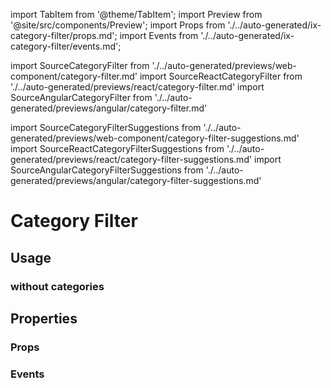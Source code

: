 <!--
SPDX-FileCopyrightText: 2022 Siemens AG

SPDX-License-Identifier: MIT
-->

import TabItem from '@theme/TabItem';
import Preview from '@site/src/components/Preview';
import Props from './../auto-generated/ix-category-filter/props.md';
import Events from './../auto-generated/ix-category-filter/events.md';

import SourceCategoryFilter from './../auto-generated/previews/web-component/category-filter.md'
import SourceReactCategoryFilter from './../auto-generated/previews/react/category-filter.md'
import SourceAngularCategoryFilter from './../auto-generated/previews/angular/category-filter.md'

import SourceCategoryFilterSuggestions from './../auto-generated/previews/web-component/category-filter-suggestions.md'
import SourceReactCategoryFilterSuggestions from './../auto-generated/previews/react/category-filter-suggestions.md'
import SourceAngularCategoryFilterSuggestions from './../auto-generated/previews/angular/category-filter-suggestions.md'

# Category Filter

## Usage

<Preview name="category-filter" height="12rem">
  <TabItem value="javascript">
    <SourceCategoryFilter />
  </TabItem>
  <TabItem value="react">
    <SourceReactCategoryFilter />
  </TabItem>
  <TabItem value="angular">
    <SourceAngularCategoryFilter />
  </TabItem>
</Preview>

### without categories

<Preview name="category-filter-suggestions" height="12rem">
  <TabItem value="javascript">
    <SourceCategoryFilterSuggestions />
  </TabItem>
  <TabItem value="react">
    <SourceReactCategoryFilterSuggestions />
  </TabItem>
  <TabItem value="angular">
    <SourceAngularCategoryFilterSuggestions />
  </TabItem>
</Preview>

## Properties

### Props

<Props />

### Events

<Events />
